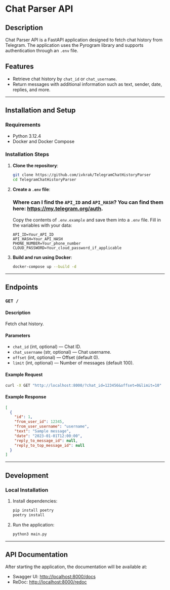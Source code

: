 # Chat Parser API

## Description
Chat Parser API is a FastAPI application designed to fetch chat history from Telegram. The application uses the Pyrogram library and supports authentication through an `.env` file.

## Features
- Retrieve chat history by `chat_id` or `chat_username`.
- Return messages with additional information such as text, sender, date, replies, and more.

---

## Installation and Setup

### Requirements
- Python 3.12.4
- Docker and Docker Compose

### Installation Steps

1. **Clone the repository**:
   ```bash
   git clone https://github.com/ivkrak/TelegramChatHistoryParser
   cd TelegramChatHistoryParser
   ```

2. **Create a `.env` file**:
   
   ### Where can I find the `API_ID` and `API_HASH`? You can find them here: https://my.telegram.org/auth.

   Copy the contents of `.env.example` and save them into a `.env` file. Fill in the variables with your data:
   ```env
   API_ID=Your_API_ID
   API_HASH=Your_API_HASH
   PHONE_NUMBER=Your_phone_number
   CLOUD_PASSWORD=Your_cloud_password_if_applicable
   ```

3. **Build and run using Docker**:
   ```bash
   docker-compose up --build -d
   ```

---

## Endpoints

### `GET /`
#### Description
Fetch chat history.

#### Parameters
- `chat_id` (int, optional) — Chat ID.
- `chat_username` (str, optional) — Chat username.
- `offset` (int, optional) — Offset (default 0).
- `limit` (int, optional) — Number of messages (default 100).

#### Example Request
```bash
curl -X GET "http://localhost:8000/?chat_id=123456&offset=0&limit=10"
```

#### Example Response
```json
[
  {
    "id": 1,
    "from_user_id": 12345,
    "from_user_username": "username",
    "text": "Sample message",
    "date": "2023-01-01T12:00:00",
    "reply_to_message_id": null,
    "reply_to_top_message_id": null
  }
]
```

---

## Development

### Local Installation
1. Install dependencies:
   ```bash
   pip install poetry
   poetry install
   ```

2. Run the application:
   ```bash
   python3 main.py
   ```

---

## API Documentation
After starting the application, the documentation will be available at:
- Swagger UI: [http://localhost:8000/docs](http://localhost:8000/docs)
- ReDoc: [http://localhost:8000/redoc](http://localhost:8000/redoc)